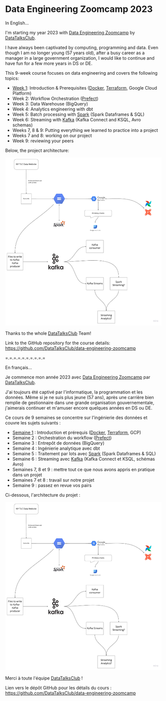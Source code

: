# Data Engineering Zoomcamp 2023

In English...

I'm starting my year 2023 with [Data Engineering Zoomcamp](https://github.com/DataTalksClub/data-engineering-zoomcamp)
by [DataTalksClub](https://datatalks.club/).

I have always been captivated by computing, programming and data.
Even though I am no longer young (57 years old), after a busy career as a manager
in a large government organization, I would like to continue and have fun for a few more
years in DS or DE.

This 9-week course focuses on data engineering and covers the following topics:

* [Week 1](week1.md): Introduction & Prerequisites ([Docker](https://www.docker.com/), [Terraform](https://www.terraform.io/), Google Cloud Platform)
* Week 2: Workflow Orchestration ([Prefect](https://www.prefect.io/))
* Week 3: Data Warehouse (BigQuery)
* Week 4: Analytics engineering with dbt
* Week 5: Batch processing with [Spark](https://spark.apache.org/) (Spark Dataframes & SQL)
* Week 6: Streaming with [Kafka](https://kafka.apache.org/) (Kafka Connect and KSQL, Avro schemas)
* Weeks 7, 8 & 9: Putting everything we learned to practice into a project
* Weeks 7 and 8: working on our project
* Week 9: reviewing your peers

Below, the project architecture:

![arch_1.jpg](dtc/arch_1.jpg)

Thanks to the whole [DataTalksClub](https://datatalks.club/) Team!

Link to the GitHub repository for the course details: https://github.com/DataTalksClub/data-engineering-zoomcamp

=.=.=.=.=.=.=.=.=.=

En français...

Je commence mon année 2023 avec [Data Engineering Zoomcamp](https://github.com/DataTalksClub/data-engineering-zoomcamp)
par [DataTalksClub](https://datatalks.club/).

J'ai toujours été captivé par l'informatique, la programmation et les données.
Même si je ne suis plus jeune (57 ans), après une carrière bien remplie de gestionnaire
dans une grande organisation gouvernementale, j'aimerais continuer et m'amuser encore quelques
années en DS ou DE.

Ce cours de 9 semaines se concentre sur l'ingénierie des données et couvre les sujets suivants :

* [Semaine 1](semaine1.md) : Introduction et prérequis ([Docker](https://www.docker.com/), [Terraform](https://www.terraform.io/), GCP)
* Semaine 2 : Orchestration du workflow ([Prefect](https://www.prefect.io/))
* Semaine 3 : Entrepôt de données (BigQuery)
* Semaine 4 : Ingénierie analytique avec dbt
* Semaine 5 : Traitement par lots avec [Spark](https://spark.apache.org/) (Spark Dataframes & SQL)
* Semaine 6 : Streaming avec [Kafka](https://kafka.apache.org/) (Kafka Connect et KSQL, schémas Avro)
* Semaines 7, 8 et 9 : mettre tout ce que nous avons appris en pratique dans un projet
* Semaines 7 et 8 : travail sur notre projet
* Semaine 9 : passez en revue vos pairs

Ci-dessous, l'architecture du projet :

![arch_1.jpg](dtc/arch_1.jpg)

Merci à toute l'équipe [DataTalksClub](https://datatalks.club/) !

Lien vers le dépôt GitHub pour les détails du cours : https://github.com/DataTalksClub/data-engineering-zoomcamp